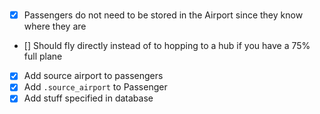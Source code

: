 # 
- [x] Passengers do not need to be stored in the Airport since they know where they are
- [] Should fly directly instead of to hopping to a hub if you have a 75% full plane
- [x] Add source airport to passengers
- [x] Add `.source_airport` to Passenger
- [x] Add stuff specified in database 